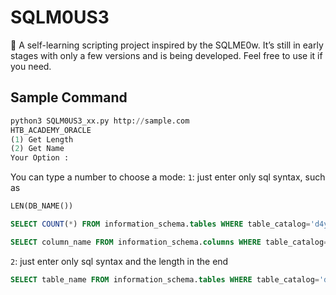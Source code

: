 # SQLM0US3
🐹 A self-learning scripting project inspired by the SQLME0w. It’s still in early stages with only a few versions and is being developed. Feel free to use it if you need.

## Sample Command
```python
python3 SQLM0US3_xx.py http://sample.com
HTB_ACADEMY_ORACLE
(1) Get Length
(2) Get Name
Your Option : 
```

You can type a number to choose a mode:
``1``: just enter only sql syntax, such as
```sql
LEN(DB_NAME())

SELECT COUNT(*) FROM information_schema.tables WHERE table_catalog='d4y'

SELECT column_name FROM information_schema.columns WHERE table_catalog='d4y' AND table_name = 'users'
```

``2``: just enter only sql syntax and the length in the end
```sql
SELECT table_name FROM information_schema.tables WHERE table_catalog='d4y' 3
```


